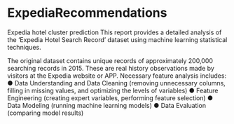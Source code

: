 # ExpediaRecommendations
Expedia hotel cluster prediction
This report provides a detailed analysis of the ‘Expedia Hotel Search Record’ dataset
using machine learning statistical techniques.

The original dataset contains unique records of
approximately 200,000 searching records in 2015. These are real history observations
made by visitors at the Expedia website or APP.
Necessary feature analysis includes:
● Data Understanding and Data Cleaning (removing unnecessary columns, filling in
missing values, and optimizing the levels of variables)
● Feature Engineering (creating expert variables, performing feature selection)
● Data Modeling (running machine learning models)
● Data Evaluation (comparing model results)
